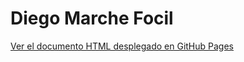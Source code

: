 # Diego Marche Focil

[Ver el documento HTML desplegado en GitHub Pages](https://tu-usuario.github.io/tu-repositorio/)

